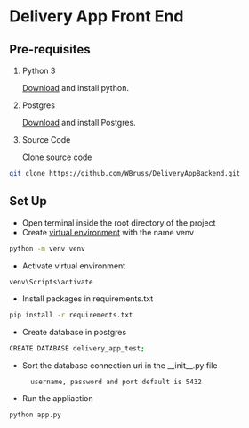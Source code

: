 # Delivery App Front End

## Pre-requisites
1. Python 3
    
    [Download](https://www.python.org/downloads/) and install python.

2. Postgres
    
    [Download](https://www.postgresql.org/download/) and install Postgres.

3. Source Code

    Clone source code
```bash
git clone https://github.com/WBruss/DeliveryAppBackend.git
```

## Set Up
* Open terminal inside the root directory of the project
* Create [virtual environment](https://realpython.com/python-virtual-environments-a-primer/) with the name venv
```bash
python -m venv venv
```
* Activate virtual environment
```bash
venv\Scripts\activate
```
* Install packages in requirements.txt
```bash
pip install -r requirements.txt
```
* Create database in postgres
```bash
CREATE DATABASE delivery_app_test;
```
* Sort the database connection uri in the \_\_init\_\_.py file

        username, password and port default is 5432

* Run the appliaction
```bash
python app.py 
```